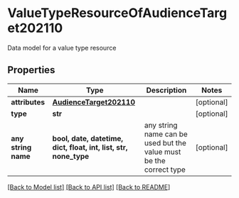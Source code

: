 # ValueTypeResourceOfAudienceTarget202110

Data model for a value type resource

## Properties
Name | Type | Description | Notes
------------ | ------------- | ------------- | -------------
**attributes** | [**AudienceTarget202110**](AudienceTarget202110.md) |  | [optional] 
**type** | **str** |  | [optional] 
**any string name** | **bool, date, datetime, dict, float, int, list, str, none_type** | any string name can be used but the value must be the correct type | [optional]

[[Back to Model list]](../README.md#documentation-for-models) [[Back to API list]](../README.md#documentation-for-api-endpoints) [[Back to README]](../README.md)


